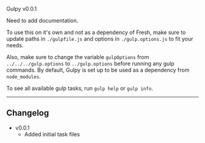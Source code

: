 Gulpy v0.0.1


Need to add documentation.


To use this on it's own and not as a dependency of Fresh, make sure to update paths in `./gulpfile.js` and options in `./gulp.options.js` to fit your needs.

Also, make sure to change the variable `gulpOptions` from `../../../gulp.options` to `../gulp.options` before running any gulp commands. By default, Gulpy is set up to be used as a dependency from `node_modules`.

To see all available gulp tasks, run `gulp help` or `gulp info`.


---

## Changelog
- v0.0.1
	- Added initial task files